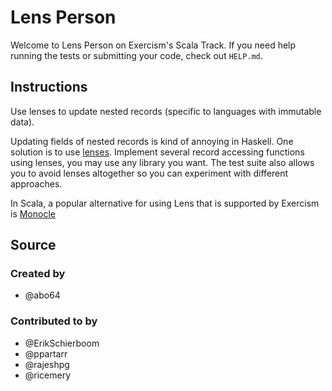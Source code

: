# Lens Person

Welcome to Lens Person on Exercism's Scala Track.
If you need help running the tests or submitting your code, check out `HELP.md`.

## Instructions

Use lenses to update nested records (specific to languages with immutable data).

Updating fields of nested records is kind of annoying in Haskell. One solution
is to use [lenses](https://wiki.haskell.org/Lens).  Implement several record
accessing functions using lenses, you may use any library you want. The test
suite also allows you to avoid lenses altogether so you can experiment with
different approaches.

In Scala, a popular alternative for using Lens that is supported
by Exercism is [Monocle](https://www.optics.dev/Monocle/)

## Source

### Created by

- @abo64

### Contributed to by

- @ErikSchierboom
- @ppartarr
- @rajeshpg
- @ricemery